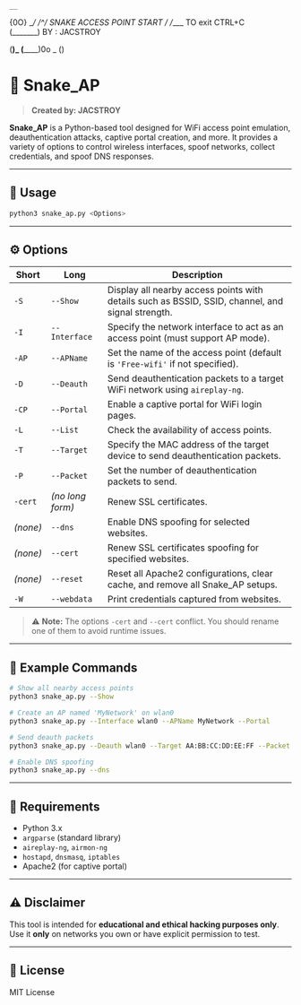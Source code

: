     __
   {0O}
   \__/
   /^/  SNAKE ACCESS POINT START
  / /____  TO exit  CTRL+C   
 (_______) BY : JACSTROY

(________)_
(____________)0o
_
()

# 🐍 Snake_AP

> **Created by: JACSTROY**

**Snake_AP** is a Python-based tool designed for WiFi access point emulation, deauthentication attacks, captive portal creation, and more. It provides a variety of options to control wireless interfaces, spoof networks, collect credentials, and spoof DNS responses.

---

## 📖 Usage

```bash
python3 snake_ap.py <Options>
```

---

## ⚙️ Options

| Short | Long        | Description |
|-------|-------------|-------------|
| `-S`  | `--Show`     | Display all nearby access points with details such as BSSID, SSID, channel, and signal strength. |
| `-I`  | `--Interface`| Specify the network interface to act as an access point (must support AP mode). |
| `-AP` | `--APName`   | Set the name of the access point (default is `'Free-wifi'` if not specified). |
| `-D`  | `--Deauth`   | Send deauthentication packets to a target WiFi network using `aireplay-ng`. |
| `-CP` | `--Portal`   | Enable a captive portal for WiFi login pages. |
| `-L`  | `--List`     | Check the availability of access points. |
| `-T`  | `--Target`   | Specify the MAC address of the target device to send deauthentication packets. |
| `-P`  | `--Packet`   | Set the number of deauthentication packets to send. |
| `-cert` | *(no long form)* | Renew SSL certificates. |
| *(none)* | `--dns`   | Enable DNS spoofing for selected websites. |
| *(none)* | `--cert`  | Renew SSL certificates spoofing for specified websites. |
| *(none)* | `--reset` | Reset all Apache2 configurations, clear cache, and remove all Snake_AP setups. |
| `-W` | `--webdata`   | Print credentials captured from websites. |

> ⚠️ **Note:** The options `-cert` and `--cert` conflict. You should rename one of them to avoid runtime issues.

---

## 🧪 Example Commands

```bash
# Show all nearby access points
python3 snake_ap.py --Show

# Create an AP named 'MyNetwork' on wlan0
python3 snake_ap.py --Interface wlan0 --APName MyNetwork --Portal

# Send deauth packets
python3 snake_ap.py --Deauth wlan0 --Target AA:BB:CC:DD:EE:FF --Packet 100

# Enable DNS spoofing
python3 snake_ap.py --dns
```

---

## 🧰 Requirements

- Python 3.x
- `argparse` (standard library)
- `aireplay-ng`, `airmon-ng`
- `hostapd`, `dnsmasq`, `iptables`
- Apache2 (for captive portal)

---

## ⚠️ Disclaimer

This tool is intended for **educational and ethical hacking purposes only**. Use it **only** on networks you own or have explicit permission to test.

---

## 📄 License

MIT License
